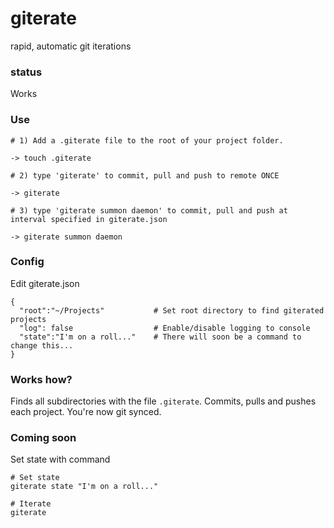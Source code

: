 # giterate #

rapid, automatic git iterations

### status ###
Works 

### Use ###
```
# 1) Add a .giterate file to the root of your project folder.

-> touch .giterate

# 2) type 'giterate' to commit, pull and push to remote ONCE

-> giterate

# 3) type 'giterate summon daemon' to commit, pull and push at interval specified in giterate.json

-> giterate summon daemon
```

### Config ###
Edit giterate.json
```
{
  "root":"~/Projects"			# Set root directory to find giterated projects
  "log": false					# Enable/disable logging to console
  "state":"I'm on a roll..."	# There will soon be a command to change this...
}
```

### Works how? ###
Finds all subdirectories  with the file `.giterate`. Commits, pulls and pushes each project. You're now git synced.

### Coming soon ###

Set state with command
```
# Set state
giterate state "I'm on a roll..."

# Iterate
giterate
```

